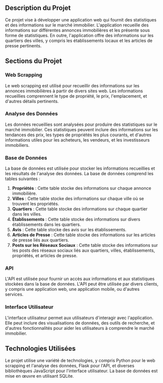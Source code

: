 
## Description du Projet

Ce projet vise à développer une application web qui fournit des statistiques et des informations sur le marché immobilier. L'application recueille des informations sur différentes annonces immobilières et les présente sous forme de statistiques. En outre, l'application offre des informations sur les quartiers des villes, y compris les établissements locaux et les articles de presse pertinents.

## Sections du Projet

### Web Scrapping

Le web scrapping est utilisé pour recueillir des informations sur les annonces immobilières à partir de divers sites web. Les informations recueillies comprennent le type de propriété, le prix, l'emplacement, et d'autres détails pertinents.

### Analyse des Données

Les données recueillies sont analysées pour produire des statistiques sur le marché immobilier. Ces statistiques peuvent inclure des informations sur les tendances des prix, les types de propriétés les plus courants, et d'autres informations utiles pour les acheteurs, les vendeurs, et les investisseurs immobiliers.

### Base de Données

La base de données est utilisée pour stocker les informations recueillies et les résultats de l'analyse des données. La base de données comprend les tables suivantes :

1. **Propriétés** : Cette table stocke des informations sur chaque annonce immobilière.
2. **Villes** : Cette table stocke des informations sur chaque ville où se trouvent les propriétés.
3. **Quartiers** : Cette table stocke des informations sur chaque quartier dans les villes.
4. **Établissements** : Cette table stocke des informations sur divers établissements dans les quartiers.
5. **Avis** : Cette table stocke des avis sur les établissements.
6. **Articles de Presse** : Cette table stocke des informations sur les articles de presse liés aux quartiers.
7. **Posts sur les Réseaux Sociaux** : Cette table stocke des informations sur les posts des réseaux sociaux liés aux quartiers, villes, établissements, propriétés, et articles de presse.

### API

L'API est utilisée pour fournir un accès aux informations et aux statistiques stockées dans la base de données. L'API peut être utilisée par divers clients, y compris une application web, une application mobile, ou d'autres services.

### Interface Utilisateur

L'interface utilisateur permet aux utilisateurs d'interagir avec l'application. Elle peut inclure des visualisations de données, des outils de recherche, et d'autres fonctionnalités pour aider les utilisateurs à comprendre le marché immobilier.

## Technologies Utilisées

Le projet utilise une variété de technologies, y compris Python pour le web scrapping et l'analyse des données, Flask pour l'API, et diverses bibliothèques JavaScript pour l'interface utilisateur. La base de données est mise en œuvre en utilisant SQLite.
